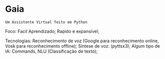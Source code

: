 # Gaia
    Um Assistente Virtual feito em Python

Foco:
    Facil Aprendizado;
    Rapido e expansível;

Tecnologias:
    Reconhecimento de voz (Google para reconhecimento online, Vosk para reconhecimento offline);
    Síntese de voz: (pyttsx3);
    Algum tipo de IA: Commands, NLU (Classificação de texto);

